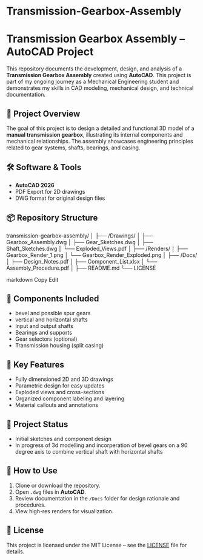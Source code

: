 # Transmission-Gearbox-Assembly
# Transmission Gearbox Assembly – AutoCAD Project

This repository documents the development, design, and analysis of a **Transmission Gearbox Assembly** created using **AutoCAD**. This project is part of my ongoing journey as a Mechanical Engineering student and demonstrates my skills in CAD modeling, mechanical design, and technical documentation.

## 📁 Project Overview

The goal of this project is to design a detailed and functional 3D model of a **manual transmission gearbox**, illustrating its internal components and mechanical relationships. The assembly showcases engineering principles related to gear systems, shafts, bearings, and casing.

## 🛠️ Software & Tools

- **AutoCAD 2026**
- PDF Export for 2D drawings
- DWG format for original design files


## 📦 Repository Structure

transmission-gearbox-assembly/
│
├── /Drawings/
│ ├── Gearbox_Assembly.dwg
│ ├── Gear_Sketches.dwg
│ ├── Shaft_Sketches.dwg
│ └── Exploded_Views.pdf
│
├── /Renders/
│ ├── Gearbox_Render_1.png
│ └── Gearbox_Render_Exploded.png
│
├── /Docs/
│ ├── Design_Notes.pdf
│ ├── Component_List.xlsx
│ └── Assembly_Procedure.pdf
│
├── README.md
└── LICENSE

markdown
Copy
Edit

## 🔧 Components Included

- bevel and possible spur gears
- vertical and horizontal shafts
- Input and output shafts
- Bearings and supports
- Gear selectors (optional)
- Transmission housing (split casing)

## 📌 Key Features

- Fully dimensioned 2D and 3D drawings
- Parametric design for easy updates
- Exploded views and cross-sections
- Organized component labeling and layering
- Material callouts and annotations

## 📝 Project Status

- Initial sketches and component design
- In progress of 3d modelling and incorperation of bevel gears on a 90 degree axis to combine vertical shaft with horizontal shafts

## 🚀 How to Use

1. Clone or download the repository.
2. Open `.dwg` files in **AutoCAD**.
3. Review documentation in the `/Docs` folder for design rationale and procedures.
4. View high-res renders for visualization.

## 📖 License

This project is licensed under the MIT License – see the [LICENSE](LICENSE) file for details.

